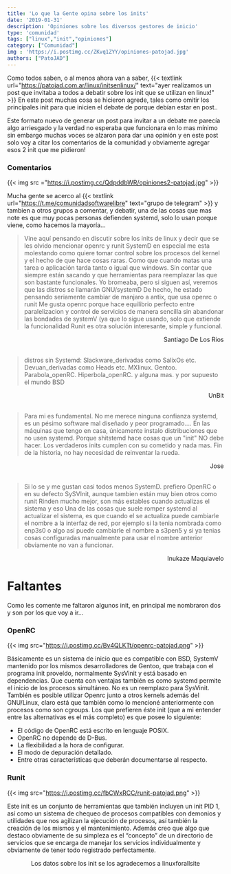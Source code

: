```yaml
---
title: 'Lo que la Gente opina sobre los inits'
date: '2019-01-31'
description: 'Opiniones sobre los diversos gestores de inicio'
type: 'comunidad'
tags: ["linux","init","opiniones"]
category: ["Comunidad"]
img : 'https://i.postimg.cc/ZKvq1ZYY/opiniones-patojad.jpg'
authors: ["PatoJAD"]
---
```


Como todos saben, o al menos ahora van a saber, {{< textlink url="https://patojad.com.ar/linux/initsenlinux/" text="ayer realizamos un post que invitaba a todos a debatir sobre los init que se utilizan en linux!" >}} En este post muchas cosa se hicieron agrede, tales como omitir los principales init para que inicien el debate de porque debían estar en post..

Este formato nuevo de generar un post para invitar a un debate me parecía algo arriesgado y la verdad no esperaba que funcionara en lo mas mínimo sin embargo muchas voces se alzaron para dar una opinión y en este post solo voy a citar los comentarios de la comunidad y obviamente agregar esos 2 init que me pidieron!

### Comentarios

{{< img src ="https://i.postimg.cc/QdpddbWR/opiniones2-patojad.jpg" >}}

Mucha gente se acerco al {{< textlink url="https://t.me/comunidadsoftwarelibre" text="grupo de telegram" >}} y tambien a otros grupos a comentar, y debatir, una de las cosas que mas note es que muy pocas personas defienden systemd, solo lo usan porque viene, como hacemos la mayoría...


> Vine aquí pensando en discutir sobre los inits de linux y decir que se les olvido mencionar openrc y runit
SystemD en especial me esta molestando como quiere tomar control sobre los procesos del kernel y el hecho de que hace cosas raras. Como que cuando matas una tarea o aplicación tarda tanto o igual que windows. Sin contar que siempre están sacando y que herramientas para reemplazar las que son bastante funcionales. Yo bromeaba, pero si siguen así, veremos que las distros se llamarán GNU/systemD
De hecho, he estado pensando seriamente cambiar de manjaro a antix, que usa openrc o runit
Me gusta openrc porque hace equilibrio perfecto entre paralelizacion y control de servicios de manera sencilla sin abandonar las bondades de systemV (ya que lo sigue usando, solo que extiende la funcionalidad
Runit es otra solución interesante, simple y funcional.
<div style="text-align: right"> Santiago De Los Rios</div>

<br>

> distros sin Systemd: Slackware_derivadas como SalixOs etc. Devuan_derivadas como Heads etc. MXlinux. Gentoo. Parabola_openRC. Hiperbola_openRC. y alguna mas. y por supuesto el mundo BSD
<div style="text-align: right"> UnBit</div>

<br>

> Para mi es fundamental. No me merece ninguna confianza systemd, es un pésimo software mal diseñado y peor programado....
En las máquinas que tengo en casa, únicamente instalo distribuciones que no usen systemd.
Porque shitstemd hace cosas que un "init" NO debe hacer. Los verdaderos inits cumplen con su cometido y nada mas. Fin de la historia, no hay necesidad de reinventar la rueda.
<div style="text-align: right"> Jose </div>

<br>

> Si lo se y me gustan casi todos menos SystemD. prefiero OpenRC o en su defecto SySVInit, aunque tambien están muy bien otros como runit
Rinden mucho mejor, son más estables cuando actualizas el sistema y eso
Una de las cosas que suele romper systemd al actualizar el sistema, es que cuando el se actualiza puede cambiarle el nombre a la interfaz de red, por ejemplo si la tenia nombrada como enp3s0 o algo así puede cambiarle el nombre a s3pen5 y si ya tenias cosas configuradas manualmente para usar el nombre anterior obviamente no van a funcionar.
<div style="text-align: right"> Inukaze Maquiavelo </div>

# Faltantes
Como les comente me faltaron algunos init, en principal me nombraron dos y son por los que voy a ir...

### OpenRC
{{< img src="https://i.postimg.cc/Bv4QLKTt/openrc-patojad.png" >}}

Básicamente es un sistema de inicio que es compatible con BSD, SystemV mantenido por los mismos desarrolladores de Gentoo, que trabaja con el programa init proveído, normalmente SysVinit y está basado en dependencias.  Que cuenta con ventajas también es como systemd permite el inicio de los procesos simultáneo. No es un reemplazo para SysVinit.
También es posible utilizar Openrc junto a otros kernels además del GNU/Linux, claro está que también como lo mencioné anteriormente con procesos como son cgroups.
Los que prefieren éste init (que a mi entender entre las alternativas es el más completo) es que posee lo siguiente:

* El código de OpenRC está escrito en lenguaje POSIX.
* OpenRC no depende de D-Bus.
* La flexibilidad a la hora de configurar.
* El modo de depuración detallado.
* Entre otras características que deberán documentarse al respecto.

### Runit

{{< img src="https://i.postimg.cc/fbCWxRCC/runit-patojad.png" >}}

Este init es un conjunto de herramientas que también incluyen un init PID 1, así como un sistema de chequeo de procesos compatibles con demonios y utilidades que nos agilizan la ejecución de procesos, así también la creación de los mismos y el mantenimiento. Además creo que algo que destaco obviamente de su simpleza es el “concepto” de un directorio de servicios que se encarga de manejar los servicios individualmente y obviamente de tener todo registrado perfectamente.

<div style="text-align: center"> Los datos sobre los init se los agradecemos a linuxforallsite </div>
